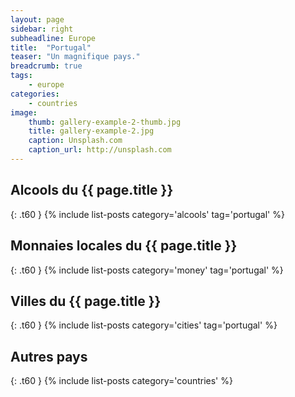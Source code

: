 ```yaml
---
layout: page
sidebar: right
subheadline: Europe
title:  "Portugal"
teaser: "Un magnifique pays."
breadcrumb: true
tags:
    - europe
categories:
    - countries
image:
    thumb: gallery-example-2-thumb.jpg
    title: gallery-example-2.jpg
    caption: Unsplash.com
    caption_url: http://unsplash.com
---
```


## Alcools du {{ page.title }}
{: .t60 }
{% include list-posts category='alcools' tag='portugal' %}

## Monnaies locales du {{ page.title }}
{: .t60 }
{% include list-posts category='money' tag='portugal' %}

## Villes du {{ page.title }}
{: .t60 }
{% include list-posts category='cities' tag='portugal' %}

## Autres pays
{: .t60 }
{% include list-posts category='countries' %}
